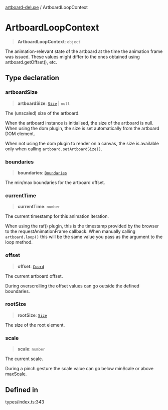 [artboard-deluxe](../globals.md) / ArtboardLoopContext

# ArtboardLoopContext

> **ArtboardLoopContext**: `object`

The animation-relevant state of the artboard at the time the animation frame
was issued. These values might differ to the ones obtained using
artboard.getOffset(), etc.

## Type declaration

### artboardSize

> **artboardSize**: [`Size`](Size.md) \| `null`

The (unscaled) size of the artboard.

When the artboard instance is initialised, the size of the artboard is null.
When using the dom plugin, the size is set automatically from the artboard DOM
element.

When not using the dom plugin to render on a canvas, the size is available only
when calling `artboard.setArtboardSize()`.

### boundaries

> **boundaries**: [`Boundaries`](Boundaries.md)

The min/max boundaries for the artboard offset.

### currentTime

> **currentTime**: `number`

The current timestamp for this animation iteration.

When using the raf() plugin, this is the timestamp provided by the browser to the requestAnimationFrame callback.
When manually calling `artboard.loop()` this will be the same value you pass as the argument to the loop method.

### offset

> **offset**: [`Coord`](Coord.md)

The current artboard offset.

During overscrolling the offset values can go outside the defined boundaries.

### rootSize

> **rootSize**: [`Size`](Size.md)

The size of the root element.

### scale

> **scale**: `number`

The current scale.

During a pinch gesture the scale value can go below minScale or above maxScale.

## Defined in

types/index.ts:343
